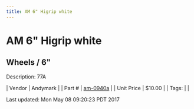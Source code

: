 ```yaml
---
title: AM 6" Higrip white
---
```


# AM 6" Higrip white
## Wheels / 6"
Description: 	77A 

| Vendor | Andymark | 
| Part # | [am-0940a](http://www.andymark.com/product-p/am-0940a.htm) | 
| Unit Price | $10.00 | 
| Tags: |  | 

Last updated: Mon May 08 09:20:23 PDT 2017